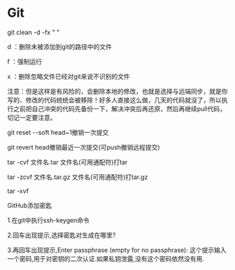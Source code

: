 # Git

git clean -d -fx " "

d ：删除未被添加到git的路径中的文件

f ：强制运行

x ：删除忽略文件已经对git来说不识别的文件



注意：但是这样是有风险的，会删除本地的修改，也就是选择与远端同步，就是你写的、修改的代码统统会被移除！好多人直接这么做，几天的代码就没了，所以执行之前把自己冲突的代码先备份一下，解决冲突后再还原，然后再继续pull代码，切记一定要注意。



git reset --soft head~1撤销一次提交

git revert head撤销最近一次提交(可push撤销远程提交)



tar -cvf 文件名.tar 文件名(可用通配符)打tar

tar -zcvf 文件名.tar.gz 文件名(可用通配符)打tar.gz

tar -xvf



GitHub添加密匙

1.在git中执行ssh-keygen命令

2.回车出现提示,选择密匙对生成在哪里?

3.再回车出现提示,Enter passphrase (empty for no passphrase): 这个提示输入一个密码,用于对密钥的二次认证.如果私钥泄露,没有这个密码依然没有用.